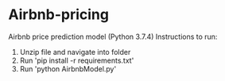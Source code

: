 # Airbnb-pricing
Airbnb price prediction model
 (Python 3.7.4)
Instructions to run:
1. Unzip file and navigate into folder
2. Run 'pip install -r requirements.txt'
3. Run 'python AirbnbModel.py'
